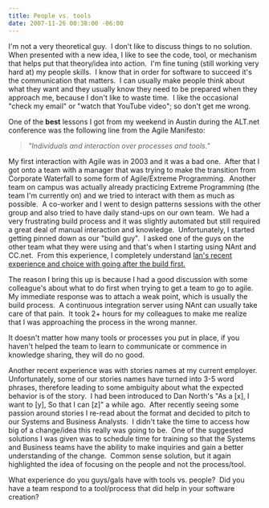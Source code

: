 ```yaml
---
title: People vs. tools
date: 2007-11-26 00:38:00 -06:00
---
```


I'm not a very theoretical guy.  I don't like to discuss things to no solution.  When presented with a new idea, I like to see the code, tool, or mechanism that helps put that theory/idea into action.  I'm fine tuning (still working very hard at) my people skills.  I know that in order for software to succeed it's the communication that matters.  I can usually make people think about what they want and they usually know they need to be prepared when they approach me, because I don't like to waste time.  I like the occasional "check my email" or "watch that YouTube video"; so don't get me wrong.

One of the **best** lessons I got from my weekend in Austin during the ALT.net conference was the following line from the Agile Manifesto:

> _"Individuals and interaction over processes and tools."_

My first interaction with Agile was in 2003 and it was a bad one.  After that I got onto a team with a manager that was trying to make the transition from Corporate Waterfall to some form of Agile/Extreme Programming.  Another team on campus was actually already practicing Extreme Programming (the team I'm currently on) and we tried to interact with them as much as possible.  A co-worker and I went to design patterns sessions with the other group and also tried to have daily stand-ups on our own team.  We had a very frustrating build process and it was slightly automated but still required a great deal of manual interaction and knowledge.  Unfortunately, I started getting pinned down as our "build guy".  I asked one of the guys on the other team what they were using and that's when I starting using NAnt and CC.net.  From this experience, I completely understand [Ian's recent experience and choice with going after the build first.](http://codebetter.com/blogs/ian_cooper/archive/2007/11/19/which-practices-to-implement-first.aspx)

The reason I bring this up is because I had a good discussion with some colleague's about what to do first when trying to get a team to go to agile.  My immediate response was to attach a weak point, which is usually the build process.  A continuous integration server using NAnt can usually take care of that pain.  It took 2+ hours for my colleagues to make me realize that I was approaching the process in the wrong manner.

It doesn't matter how many tools or processes you put in place, if you haven't helped the team to learn to communicate or commence in knowledge sharing, they will do no good.

Another recent experience was with stories names at my current employer.  Unfortunately, some of our stories names have turned into 3-5 word phrases, therefore leading to some ambiguity about what the expected behavior is of the story.  I had been introduced to Dan North's "As a [x], I want to [y], So that I can [z]" a while ago.  After recently seeing some passion around stories I re-read about the format and decided to pitch to our Systems and Business Analysts.  I didn't take the time to access how big of a change/idea this really was going to be.  One of the suggested solutions I was given was to schedule time for training so that the Systems and Business teams have the ability to make inquiries and gain a better understanding of the change.  Common sense solution, but it again highlighted the idea of focusing on the people and not the process/tool.

What experience do you guys/gals have with tools vs. people?  Did you have a team respond to a tool/process that did help in your software creation?

